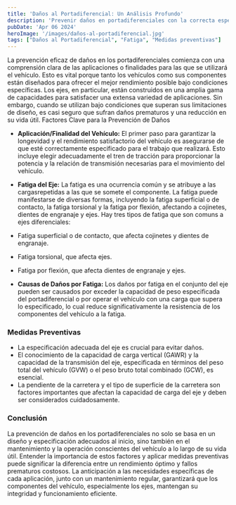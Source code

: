 ```yaml
---
title: 'Daños al Portadiferencial: Un Análisis Profundo'
description: 'Prevenir daños en portadiferenciales con la correcta especificación del vehículo y conocimiento de su capacidad'
pubDate: 'Apr 06 2024'
heroImage: '/images/daños-al-portadiferencial.jpg'
tags: ["Daños al Portadiferencial", "Fatiga", "Medidas preventivas"]
---
```

La prevención eficaz de daños en los portadiferenciales comienza con una comprensión clara de las aplicaciones o finalidades para las que se utilizará el vehículo. Esto es vital porque tanto los vehículos como sus componentes están diseñados para ofrecer el mejor rendimiento posible bajo condiciones específicas. Los ejes, en particular, están construidos en una amplia gama de capacidades para satisfacer una extensa variedad de aplicaciones. Sin embargo, cuando se utilizan bajo condiciones que superan sus limitaciones de diseño, es casi seguro que sufran daños prematuros y una reducción en su vida útil​​.
Factores Clave para la Prevención de Daños
- **Aplicación/Finalidad del Vehículo:** El primer paso para garantizar la longevidad y el rendimiento satisfactorio del vehículo es asegurarse de que esté correctamente especificado para el trabajo que realizará. Esto incluye elegir adecuadamente el tren de tracción para proporcionar la potencia y la relación de transmisión necesarias para el movimiento del vehículo​​.

- **Fatiga del Eje:** La fatiga es una ocurrencia común y se atribuye a las cargasrepetidas a las que se somete el componente. La fatiga puede manifestarse de diversas formas, incluyendo la fatiga superficial o de contacto, la fatiga torsional y la fatiga por flexión, afectando a cojinetes, dientes de engranaje y ejes​​.
Hay tres tipos de fatiga que son comuns a ejes diferenciales:
- Fatiga superficial o de contacto, que afecta
cojinetes y dientes de engranaje.
- Fatiga torsional, que afecta ejes.
- Fatiga por flexión, que afecta dientes de
engranaje y ejes.

- **Causas de Daños por Fatiga:** Los daños por fatiga en el conjunto del eje pueden ser causados por exceder la capacidad de peso especificada del portadiferencial o por operar el vehículo con una carga que supera lo especificado, lo cual reduce significativamente la resistencia de los componentes del vehículo a la fatiga​​.
### Medidas Preventivas
- La especificación adecuada del eje es crucial para evitar daños.
- El conocimiento de la capacidad de carga vertical (GAWR) y la capacidad de la transmisión del eje, especificada en términos del peso total del vehículo (GVW) o el peso bruto total combinado (GCW), es esencial.
- La pendiente de la carretera y el tipo de superficie de la carretera son factores importantes que afectan la capacidad de carga del eje y deben ser considerados cuidadosamente​​.
### Conclusión
La prevención de daños en los portadiferenciales no solo se basa en un diseño y especificación adecuados al inicio, sino también en el mantenimiento y la operación conscientes del vehículo a lo largo de su vida útil. Entender la importancia de estos factores y aplicar medidas preventivas puede significar la diferencia entre un rendimiento óptimo y fallos prematuros costosos. La anticipación a las necesidades específicas de cada aplicación, junto con un mantenimiento regular, garantizará que los componentes del vehículo, especialmente los ejes, mantengan su integridad y funcionamiento eficiente.